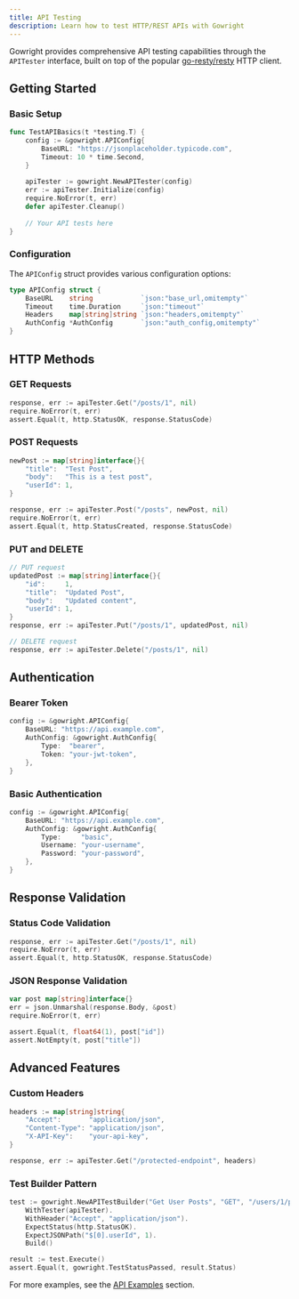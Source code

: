 ```yaml
---
title: API Testing
description: Learn how to test HTTP/REST APIs with Gowright
---
```


Gowright provides comprehensive API testing capabilities through the `APITester` interface, built on top of the popular [go-resty/resty](https://github.com/go-resty/resty) HTTP client.

## Getting Started

### Basic Setup

```go
func TestAPIBasics(t *testing.T) {
    config := &gowright.APIConfig{
        BaseURL: "https://jsonplaceholder.typicode.com",
        Timeout: 10 * time.Second,
    }
    
    apiTester := gowright.NewAPITester(config)
    err := apiTester.Initialize(config)
    require.NoError(t, err)
    defer apiTester.Cleanup()
    
    // Your API tests here
}
```

### Configuration

The `APIConfig` struct provides various configuration options:

```go
type APIConfig struct {
    BaseURL    string            `json:"base_url,omitempty"`
    Timeout    time.Duration     `json:"timeout"`
    Headers    map[string]string `json:"headers,omitempty"`
    AuthConfig *AuthConfig       `json:"auth_config,omitempty"`
}
```

## HTTP Methods

### GET Requests

```go
response, err := apiTester.Get("/posts/1", nil)
require.NoError(t, err)
assert.Equal(t, http.StatusOK, response.StatusCode)
```

### POST Requests

```go
newPost := map[string]interface{}{
    "title":  "Test Post",
    "body":   "This is a test post",
    "userId": 1,
}

response, err := apiTester.Post("/posts", newPost, nil)
require.NoError(t, err)
assert.Equal(t, http.StatusCreated, response.StatusCode)
```

### PUT and DELETE

```go
// PUT request
updatedPost := map[string]interface{}{
    "id":     1,
    "title":  "Updated Post",
    "body":   "Updated content",
    "userId": 1,
}
response, err := apiTester.Put("/posts/1", updatedPost, nil)

// DELETE request
response, err := apiTester.Delete("/posts/1", nil)
```

## Authentication

### Bearer Token

```go
config := &gowright.APIConfig{
    BaseURL: "https://api.example.com",
    AuthConfig: &gowright.AuthConfig{
        Type:  "bearer",
        Token: "your-jwt-token",
    },
}
```

### Basic Authentication

```go
config := &gowright.APIConfig{
    BaseURL: "https://api.example.com",
    AuthConfig: &gowright.AuthConfig{
        Type:     "basic",
        Username: "your-username",
        Password: "your-password",
    },
}
```

## Response Validation

### Status Code Validation

```go
response, err := apiTester.Get("/posts/1", nil)
require.NoError(t, err)
assert.Equal(t, http.StatusOK, response.StatusCode)
```

### JSON Response Validation

```go
var post map[string]interface{}
err = json.Unmarshal(response.Body, &post)
require.NoError(t, err)

assert.Equal(t, float64(1), post["id"])
assert.NotEmpty(t, post["title"])
```

## Advanced Features

### Custom Headers

```go
headers := map[string]string{
    "Accept":       "application/json",
    "Content-Type": "application/json",
    "X-API-Key":    "your-api-key",
}

response, err := apiTester.Get("/protected-endpoint", headers)
```

### Test Builder Pattern

```go
test := gowright.NewAPITestBuilder("Get User Posts", "GET", "/users/1/posts").
    WithTester(apiTester).
    WithHeader("Accept", "application/json").
    ExpectStatus(http.StatusOK).
    ExpectJSONPath("$[0].userId", 1).
    Build()

result := test.Execute()
assert.Equal(t, gowright.TestStatusPassed, result.Status)
```

For more examples, see the [API Examples](/examples/api/) section.
